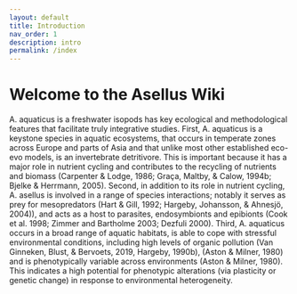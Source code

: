 ```yaml
---
layout: default
title: Introduction
nav_order: 1
description: intro
permalink: /index
---
```


# Welcome to the Asellus Wiki 

A. aquaticus is a freshwater isopods has key ecological and methodological features that facilitate truly integrative studies. First, A. aquaticus is a keystone species in aquatic ecosystems, that occurs in temperate zones across Europe and parts of Asia and that unlike most other established eco-evo models, is an invertebrate detritivore. This is important because it has a major role in nutrient cycling and contributes to the recycling of nutrients and biomass (Carpenter & Lodge, 1986; Graça, Maltby, & Calow, 1994b; Bjelke & Herrmann, 2005). Second, in addition to its role in nutrient cycling, A. asellus is involved in a range of species interactions; notably it serves as prey for mesopredators (Hart & Gill, 1992; Hargeby, Johansson, & Ahnesjö, 2004)), and acts as a host to parasites, endosymbionts and epibionts (Cook et al. 1998; Zimmer and Bartholme 2003; Dezfuli 2000). Third, A. aquaticus occurs in a broad range of aquatic habitats, is able to cope with stressful environmental conditions, including high levels of organic pollution (Van Ginneken, Blust, & Bervoets, 2019, Hargeby, 1990b), (Aston & Milner, 1980) and is phenotypically variable across environments (Aston & Milner, 1980). This indicates a high potential for phenotypic alterations (via plasticity or genetic change) in response to environmental heterogeneity. 